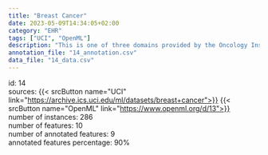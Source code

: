 ```yaml
---
title: "Breast Cancer"
date: 2023-05-09T14:34:05+02:00
category: "EHR"
tags: ["UCI", "OpenML"]
description: "This is one of three domains provided by the Oncology Institute that has repeatedly appeared in the machine learning literature. This data set includes 201 instances of one class and 85 instances of another class. The instances are described by 9 attributes, some of which are linear and some are nominal."
annotation_file: "14_annotation.csv"
data_file: "14_data.csv"
---
```

id: 14 \
sources: {{< srcButton name="UCI" link="https://archive.ics.uci.edu/ml/datasets/breast+cancer">}} {{< srcButton name="OpenML" link="https://www.openml.org/d/13">}}  \
number of instances: 286 \
number of features: 10 \
number of annotated features: 9 \
annotated features percentage: 90% 
